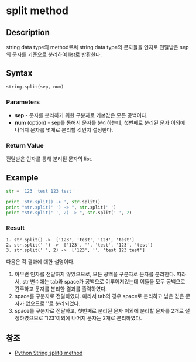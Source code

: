 # split method

## Description

string data type의 method로써 string data type의 문자들을 인자로 전달받은 sep의 문자를 기준으로 분리하여 list로 반환한다.

## Syntax

```python
string.split(sep, num)
```

### Parameters

* **sep** - 문자를 분리하기 위한 구분자로 기본값은 모든 공백이다.
* **num** (option) - sep를 통해서 문자를 분리하는데, 첫번째로 분리된 문자 이외에 나머지 문자를 몇개로 분리할 것인지 설정한다.

### Return Value

전달받은 인자를 통해 분리된 문자의 list.

## Example

```python
str = '123  test 123 test'

print 'str.split() -> ', str.split()
print "str.split(' ') -> ", str.split(' ')
print "str.split(' ', 2) -> ", str.split(' ', 2)
```

### Result

```
1. str.split() ->  ['123', 'test', '123', 'test']
2. str.split(' ') ->  ['123', '', 'test', '123', 'test']
3. str.split(' ', 2) ->  ['123', '', 'test 123 test']
```

다음은 각 결과에 대한 설명이다.

1. 아무런 인자를 전달하지 않았으므로, 모든 공백을 구분자로 문자를 분리한다. 따라서, str 변수에는 tab과 space가 공백으로 이루어져있는데 이들을 모두 공백으로 간주하고 문자를 분리한 결과를 출력하였다.
2. space를 구분자로 전달하였다. 따라서 tab의 경우 space로 분리하고 남은 값은 문자가 없으므로 ''로 분리되었다.
3. space를 구분자로 전달하고, 첫번째로 분리된 문자 이외에 분리할 문자를 2개로 설정하였으므로 '123'이외에 나머지 문자는 2개로 분리하였다.

## 참조

* [Python String split() method](https://www.tutorialspoint.com/python/string_split.htm)
